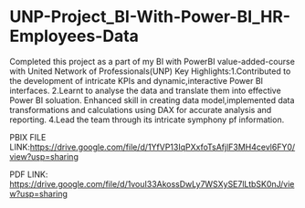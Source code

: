 # UNP-Project_BI-With-Power-BI_HR-Employees-Data

Completed this project as a part of my BI with PowerBI value-added-course with United Network of Professionals(UNP) 
Key Highlights:1.Contributed to the development of intricate KPIs and dynamic,interactive Power BI interfaces.
2.Learnt to analyse the data and translate them into effective Power BI soluation.
Enhanced skill in creating data model,implemented data transformations and calculations using DAX for accurate analysis and reporting.
4.Lead the team through its intricate symphony pf information.

PBIX FILE LINK:https://drive.google.com/file/d/1YfVP13IqPXxfoTsAfjlF3MH4cevl6FY0/view?usp=sharing

PDF LINK: https://drive.google.com/file/d/1vouI33AkossDwLy7WSXySE7lLtbSK0nJ/view?usp=sharing
